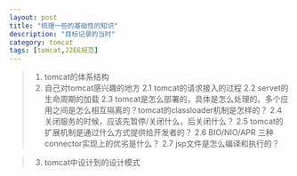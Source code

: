 ```yaml
---
layout: post
title: "梳理一些的基础性的知识"
description: "目标记录的当时"
category: tomcat
tags: [tomcat,J2EE规范]
---
```

> 1. tomcat的体系结构
> 2. 自己对tomcat感兴趣的地方
>   2.1 tomcat的请求接入的过程
>   2.2 servet的生命周期的加载
>   2.3 tomcat是怎么部署的，具体是怎么处理的。多个应用之间是怎么相互隔离的？tomcat的classloader机制是怎样的？
>  2.4 关闭服务的时候，应该先暂停/关闭什么，后关闭什么？
>  2.5 tomcat的扩展机制是通过什么方式提供给开发者的？
>  2.6 BIO/NIO/APR 三种connector实现上的优劣是什么？
>  2.7 jsp文件是怎么编译和执行的？

> 3. tomcat中设计到的设计模式
